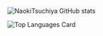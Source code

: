 ![NaokiTsuchiya GitHub stats](https://github-readme-stats.vercel.app/api?username=NaokiTsuchiya&theme=dark&show_icons=true)

![Top Languages Card](https://github-readme-stats.vercel.app/api/top-langs/?username=NaokiTsuchiya&theme=dark)

<!--
**NaokiTsuchiya/NaokiTsuchiya** is a ✨ _special_ ✨ repository because its `README.md` (this file) appears on your GitHub profile.

Here are some ideas to get you started:

- 🔭 I’m currently working on ...
- 🌱 I’m currently learning ...
- 👯 I’m looking to collaborate on ...
- 🤔 I’m looking for help with ...
- 💬 Ask me about ...
- 📫 How to reach me: ...
- 😄 Pronouns: ...
- ⚡ Fun fact: ...
-->
